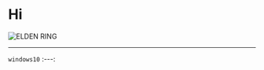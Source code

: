 # Hi

![ELDEN RING](https://image.api.playstation.com/vulcan/ap/rnd/202108/0410/np2Eb60bDep9fDWtqNNSzqZI.png)
___
`windows10`
:---:




